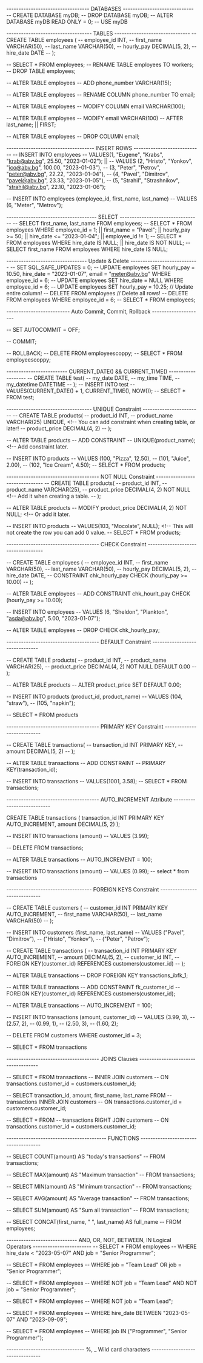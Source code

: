 ---------------------------------- DATABASES -----------------------------
-- CREATE DATABASE myDB;
-- DROP DATABASE myDB;
-- ALTER DATABASE myDB READ ONLY = 0;
-- USE myDB

----------------------------------- TABLES -------------------------------
-- CREATE TABLE employees (
-- 	employee_id INT,
--     first_name VARCHAR(50),
--     last_name VARCHAR(50),
--     hourly_pay DECIMAL(5, 2),
--     hire_date DATE
-- );

-- SELECT * FROM employees;
-- RENAME TABLE employees TO workers;
-- DROP TABLE employees;

-- ALTER TABLE employees
-- ADD phone_number VARCHAR(15);

-- ALTER TABLE employees
-- RENAME COLUMN phone_number TO email;

-- ALTER TABLE employees
-- MODIFY COLUMN email VARCHAR(100);

-- ALTER TABLE employees
-- MODIFY email VARCHAR(100)
-- AFTER last_name; || FIRST;

-- ALTER TABLE employees
-- DROP COLUMN email;

------------------------------------ INSERT ROWS ----------------------------
-- INSERT INTO employees
-- VALUES(1, "Eugene", "Krabs", "krab@abv.bg", 25.50, "2023-01-02"); ||
-- VALUES	(2, "Hristo", "Yonkov", "ico@abv.bg", 100.00, "2023-01-03"),
-- 		(3, "Peter", "Petrov", "peter@abv.bg", 22.22, "2023-01-04"), 
--         (4, "Pavel", "Dimitrov", "pavel@abv.bg", 23.33, "2023-01-05"),
--         (5, "Strahil", "Strashnikov", "strahil@abv.bg", 22.10, "2023-01-06");

-- INSERT INTO employees (employee_id, first_name, last_name)
-- VALUES (6, "Meter", "Metrov");

------------------------------------- SELECT ---------------------------------
-- SELECT first_name, last_name FROM employees;
-- SELECT * FROM employees WHERE employee_id = 1; || first_name = "Pavel"; || hourly_pay >= 50; || hire_date <= "2023-01-04"; || employee_id != 1;
-- SELECT * FROM employees WHERE hire_date IS NULL; || hire_date IS NOT NULL;
-- SELECT first_name FROM employees WHERE hire_date IS NULL;

--------------------------------- Update & Delete ----------------------------
-- SET SQL_SAFE_UPDATES = 0;
-- UPDATE employees SET hourly_pay = 10.50, hire_date = "2023-01-07", email = "meter@abv.bg" WHERE employee_id = 6;
-- UPDATE employees SET hire_date = NULL WHERE employee_id = 6;
-- UPDATE employees SET hourly_pay = 10.25; // Update entire column!
-- DELETE FROM employees // Delete all rows!
-- DELETE FROM employees WHERE employee_id = 6;
-- SELECT * FROM employees;

-------------------------- Auto Commit, Commit, Rollback ---------------------
<!-- // Default on. Manually create savepoint when we need! -->
-- SET AUTOCOMMIT = OFF;

<!-- // Creating a safepoint. -->
-- COMMIT;

<!-- // Load last savepoint. -->
-- ROLLBACK;
-- DELETE FROM employeescoppy;
-- SELECT * FROM employeescoppy;

------------------------- CURRENT_DATE() && CURRENT_TIME() -------------------
-- CREATE TABLE test(
-- 	   my_date DATE,
--     my_time TIME,
--     my_datetime DATETIME
-- );
-- INSERT INTO test
-- VALUES(CURRENT_DATE() + 1, CURRENT_TIME(), NOW());
-- SELECT * FROM test;

----------------------------------- UNIQUE Constraint ------------------------
-- CREATE TABLE products(
-- 		product_id INT,
-- 		product_name VARCHAR(25) UNIQUE, <!-- You can add constraint when creating table, or later!
--      product_price DECIMAL(4, 2)
-- );

-- ALTER TABLE products
-- ADD CONSTRAINT
-- UNIQUE(product_name); <!-- Add constraint later.

-- INSERT INTO products
-- VALUES  (100, "Pizza", 12.50),
-- 		(101, "Juice", 2.00), 
-- 		(102, "Ice Cream", 4.50);
-- SELECT * FROM products;

-------------------------------------- NOT NULL Constraint -------------------------------
-- CREATE TABLE products(
-- 		product_id INT,
-- 		product_name VARCHAR(25),
--      product_price DECIMAL(4, 2) NOT NULL <!-- Add it when creating a table.
-- );

-- ALTER TABLE products
-- MODIFY product_price DECIMAL(4, 2) NOT NULL; <!-- Or add it later.

-- INSERT INTO products
-- VALUES(103, "Mocolate", NULL); <!-- This will not create the row you can add 0 value.
-- SELECT * FROM products;

-------------------------------------- CHECK Constraint -----------------------------------
<!-- // - Add a check constraint when create table. -->
-- CREATE TABLE employees (
-- 	employee_id INT,
--     first_name VARCHAR(50),
--     last_name VARCHAR(50),
--     hourly_pay DECIMAL(5, 2),
--     hire_date DATE,
-- 	   CONSTRAINT chk_hourly_pay CHECK (hourly_pay  >= 10.00)
-- );

<!-- // - Insert CHECK constraint later in the table. -->
-- ALTER TABLE employees
-- ADD CONSTRAINT chk_hourlt_pay CHECK (hourly_pay  >= 10.00);

<!-- // This will throw check error. -->
-- INSERT INTO employees
-- VALUES (6, "Sheldon", "Plankton", "asda@abv.bg", 5.00, "2023-01-07");

<!-- // This will drop the check constraint! -->
-- ALTER TABLE employees
-- DROP CHECK chk_hourly_pay;

-------------------------------------- DEFAULT Constraint -------------------------------
<!-- // - Add a default constraint when create table. -->
-- CREATE TABLE products(
-- 		product_id INT,
-- 		product_name VARCHAR(25),
--      product_price DECIMAL(4, 2) NOT NULL DEFAULT 0.00
-- );

<!-- // - Add a DEFAULT constraint later in the table. -->
-- ALTER TABLE products
-- ALTER product_price SET DEFAULT 0.00;

-- INSERT INTO products (product_id, product_name)
-- VALUES  (104, "straw"),
-- 		   (105, "napkin");

-- SELECT * FROM products

-------------------------------------- PRIMARY KEY Constraint ---------------------------
<!-- // Commonly used as Unique identifier. The value can not be null and needs to be unique!
Adding a primary key when creating a table -->
-- CREATE TABLE transactions(
-- 	transaction_id INT PRIMARY KEY,
--     amount DECIMAL(5, 2)
-- );

<!-- // Adding a primary key to already existing tables. -->
-- ALTER TABLE transactions
-- ADD CONSTRAINT
-- PRIMARY KEY(transaction_id);

-- INSERT INTO transactions
-- VALUES(1001, 3.58);
-- SELECT * FROM transactions;

-------------------------------------- AUTO_INCREMENT Attribute ---------------------------
<!-- Can only be applied to column that has a key, and its uset to auto increment the column key.
Creating a primary key in table, by default is 1. -->
CREATE TABLE transactions (
	transaction_id INT PRIMARY KEY AUTO_INCREMENT,
    amount DECIMAL(5, 2)
);

-- INSERT INTO transactions (amount)
-- VALUES (3.99);

-- DELETE FROM transactions;

<!-- // Add different value for AUTO_INCREMENT. -->
-- ALTER TABLE transactions
-- AUTO_INCREMENT = 100;

<!-- // THis new value will start from 100! -->
-- INSERT INTO transactions (amount)
-- VALUES (0.99);
-- select * from transactions

----------------------------------- FOREIGN KEYS Constraint -----------------------------
<!-- Primary key from one table can be found into another table, using a foreign key
it establishes a link between two tables. Also prevent any actions wich will destroy the link
between tables. -->
-- CREATE TABLE customers (
-- 	customer_id INT PRIMARY KEY AUTO_INCREMENT,
--     first_name VARCHAR(50),
--     last_name VARCHAR(50)
-- );

-- INSERT INTO customers (first_name, last_name)
-- VALUES  ("Pavel", "Dimitrov"),
-- 		("Hristo", "Yonkov"),
--         ("Peter", "Petrov");

<!-- Create table with foreign key constraint. -->
-- CREATE TABLE transactions (
-- 	transaction_id INT PRIMARY KEY AUTO_INCREMENT,
--     amount DECIMAL(5, 2),
--     customer_id INT,
--     FOREIGN KEY(customer_id) REFERENCES customers(customer_id)
-- );

<!-- Drops foreign key constraint from a table. -->
-- ALTER TABLE transactions
-- DROP FOREIGN KEY transactions_ibfk_1;

<!-- Changing and adding later a new name to foreign key into table. -->
-- ALTER TABLE transactions
-- ADD CONSTRAINT fk_customer_id
-- FOREIGN KEY(customer_id) REFERENCES customers(customer_id);

<!-- Increase the number of foreign key. -->
-- ALTER TABLE transactions
-- AUTO_INCREMENT = 100;

-- INSERT INTO transactions (amount, customer_id)
-- VALUES  (3.99, 3),
-- 		(2.57, 2), 
--         (0.99, 1), 
--         (2.50, 3),
--         (1.60, 2);

<!-- You can`t delete when there is foreign key constraint -->
-- DELETE FROM customers WHERE customer_id = 3;

-- SELECT * FROM transactions

-------------------------------------- JOINS Clauses ------------------------------------
<!-- Joins are used to combine rows from two or more tables based on their related column
between them, such as FOREIGN KEY. They can be INER, LEFT and RIGHT joins. -->

<!-- Displays only mathed conditions. -->
-- SELECT * FROM transactions
-- INNER JOIN customers
-- ON transactions.customer_id = customers.customer_id;

<!-- Pick only columns that we need! -->
-- SELECT transaction_id, amount, first_name, last_name FROM 
-- transactions INNER JOIN customers
-- ON transactions.customer_id = customers.customer_id;

<!-- Example of RIGHT JOIN, same as left. Displays whole rows according to wich table are joined,
left or right. -->
-- SELECT * FROM 
-- transactions RIGHT JOIN customers
-- ON transactions.customer_id = customers.customer_id;

----------------------------------------- FUNCTIONS -------------------------------------
<!-- Calculate how many transactions are in the amount column. -->
-- SELECT COUNT(amount) AS "today's transactions"
-- FROM transactions;

<!-- Takes the maximum value in amount column. -->
-- SELECT MAX(amount) AS "Maximum transaction"
-- FROM transactions;

<!-- Takes the minimum value in amount column. -->
-- SELECT MIN(amount) AS "Minimum transaction"
-- FROM transactions;

<!-- Takes the average value in amount column. -->
-- SELECT AVG(amount) AS "Average transaction"
-- FROM transactions;

<!-- Sum all values in amount column. -->
-- SELECT SUM(amount) AS "Sum all transaction"
-- FROM transactions;

<!-- Concatenate two column values. -->
-- SELECT CONCAT(first_name, " ", last_name) AS full_name
-- FROM employees;

----------------------------- AND, OR, NOT, BETWEEN, IN Logical Operators ------------------------
-- SELECT * FROM employees
-- WHERE hire_date < "2023-05-07" AND job = "Senior Programmer";

-- SELECT * FROM employees
-- WHERE job = "Team Lead" OR job = "Senior Programmer";

-- SELECT * FROM employees
-- WHERE NOT job = "Team Lead" AND NOT job = "Senior Programmer";

-- SELECT * FROM employees
-- WHERE NOT job = "Team Lead";

-- SELECT * FROM employees
-- WHERE hire_date BETWEEN "2023-05-07" AND "2023-09-09";

-- SELECT * FROM employees
-- WHERE job IN ("Programmer", "Senior Programmer");

-------------------------------- %, _ Wild card characters --------------------------------